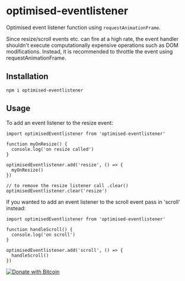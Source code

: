 # optimised-eventlistener

Optimised event listener function using `requestAnimationFrame`.

Since resize/scroll events etc. can fire at a high rate, the event handler shouldn't execute computationally expensive operations such as DOM modifications. Instead, it is recommended to throttle the event using requestAnimationFrame.

## Installation

```
npm i optimised-eventlistener
```

## Usage

To add an event listener to the resize event:

```
import optimisedEventlistener from 'optimised-eventlistener'

function myOnResize() {
  console.log('on resize called')
}

optimisedEventlistener.add('resize', () => {
  myOnResize()
})

// to remove the resize listener call .clear()
optimisedEventlistener.clear('resize')
```

If you wanted to add an event listener to the scroll event pass in 'scroll' instead:

```
import optimisedEventlistener from 'optimised-eventlistener'

function handleScroll() {
  console.log('on scroll')
}

optimisedEventlistener.add('scroll', () => {
  handleScroll()
})
```

[![Donate with Bitcoin](https://en.cryptobadges.io/badge/big/15H4Wbpmqa6rp8wLRP2atWVhfemUhKjHbn)](https://en.cryptobadges.io/donate/15H4Wbpmqa6rp8wLRP2atWVhfemUhKjHbn)